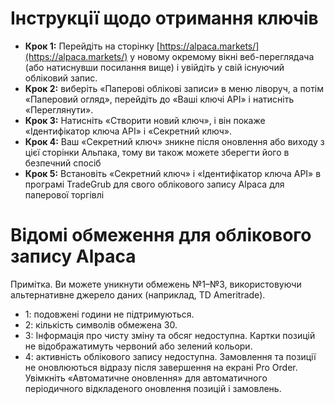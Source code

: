 # **Інструкції щодо отримання ключів**
 - **Крок 1:** Перейдіть на сторінку [https://alpaca.markets/](https://alpaca.markets/) у новому окремому вікні веб-переглядача (або натиснувши посилання вище) і увійдіть у свій існуючий обліковий запис.
 - **Крок 2:** виберіть «Паперові облікові записи» в меню ліворуч, а потім «Паперовий огляд», перейдіть до «Ваші ключі API» і натисніть «Переглянути».
 - **Крок 3:** Натисніть «Створити новий ключ», і він покаже «Ідентифікатор ключа API» і «Секретний ключ».
 - **Крок 4:** Ваш «Секретний ключ» зникне після оновлення або виходу з цієї сторінки Альпака, тому ви також можете зберегти його в безпечний спосіб
 - **Крок 5:** Встановіть «Секретний ключ» і «Ідентифікатор ключа API» в програмі TradeGrub для свого облікового запису Alpaca для паперової торгівлі

# Відомі обмеження для облікового запису Alpaca
 Примітка. Ви можете уникнути обмежень №1–№3, використовуючи альтернативне джерело даних (наприклад, TD Ameritrade).
 - 1: подовжені години не підтримуються.
 - 2: кількість символів обмежена 30.
 - 3: Інформація про чисту зміну та обсяг недоступна. Картки позицій не відображатимуть червоний або зелений кольори.
 - 4: активність облікового запису недоступна. Замовлення та позиції не оновлюються відразу після завершення на екрані Pro Order. Увімкніть «Автоматичне оновлення» для автоматичного періодичного відкладеного оновлення позицій і замовлень.
 

